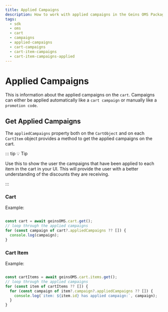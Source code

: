 ```yaml
---
title: Applied Campaigns
description: How to work with applied campaigns in the Geins OMS Package
tags:
  - sdk
  - oms
  - cart
  - campaigns
  - applied-campaigns
  - cart-campaigns
  - cart-item-campaigns
  - cart-item-campaigns-applied
---
```


# Applied Campaigns

This is information about the applied campaigns on the `cart`. Campaigns can either be applied automatically like a `cart campaign` or manually like a `promotion code`.

## Get Applied Campaigns

The `appliedCampaigns` property both on the `CartObject` and on each `CartItem` object provides a method to get the applied campaigns on the cart.


::: tip :bulb: Tip

Use this to show the user the campaigns that have been applied to each item in the cart in your UI. This will provide the user with a better understanding of the discounts they are receiving.

:::



### Cart
Example:
```typescript

const cart = await geinsOMS.cart.get();
// loop through the applied campaigns
for (const campaign of cart?.appliedCampaigns ?? []) {
  console.log(campaign);
}

```


### Cart Item
Example:
```typescript

const cartItems = await geinsOMS.cart.items.get();
// loop through the applied campaigns
for (const item of cartItems ?? []) {
  for (const campaign of item?.campaign?.appliedCampaigns ?? []) {
    console.log(`item: ${item.id} has applied campaign:`, campaign);
  }
}
```
